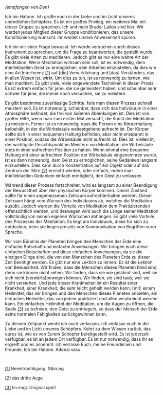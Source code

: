 <p><em>(empfangen von Don)</em></p>
<p>Ich bin Hatonn. Ich grüße euch in der Liebe und im Licht unseres unendlichen Schöpfers. Es ist ein großes Privileg, ein weiteres Mal mit dieser Gruppe zu sprechen. Ich und mein Bruder Laitos sind hier. Wir werden jedes Mitglied dieser Gruppe konditionieren, das unsere Konditionierung wünscht. Ihr werdet unsere Anwesenheit spüren.</p>
<p>Ich bin mir einer Frage bewusst. Ich werde versuchen durch dieses Instrument zu sprechen, um die Frage zu beantworten, die gestellt wurde. Es gibt viele Arten zu meditieren. Jedoch gibt es nur eine wahre Art der Meditation. Wenn Meditation wirksam sein soll, ist es notwendig, dem intellektuellen Geist zu ermöglichen, sein Arbeiten einzustellen, da dies wie eine Art Interferenz <a id="_ftnref1" href="#_ftn1" name="_ftnref1">[1]</a> auf [die] Verwirklichung und [das] Verständnis, das in allen Wesen ist. wirkt. Um dies zu tun, ist es notwendig zu lernen, wie man meditiert. Es gibt viele, viele angewendete Techniken in dieser Praxis. Es ist extrem einfach für jene, die sie gemeistert haben, und scheinbar sehr schwer für jene, die immer noch versuchen, sie zu meistern. </p>
<p>Es gibt bestimmte zuverlässige Schritte, falls man diesen Prozess schnell meistern soll. Es ist notwendig, scheinbar, dass sich das Individuum in einer Atmosphäre befindet, die frei von äußeren Ablenkungen ist. Dies ist von großer Hilfe, wenn man zum ersten Mal versucht, die Kunst der Meditation zu meistern. Ferner ist es notwendig, dass die Person eine Körperhaltung beibehält, in der die Wirbelsäule weitestgehend aufrecht ist. Der Körper sollte sich in einer bequemen Haltung befinden, aber nicht entspannt in einer Position, sodass die Wirbelsäule nicht aufrecht ist. Dies ist, vielleicht, der wichtigste Gesichtspunkt im Meistern von Meditation: die Wirbelsäule stets in einer aufrechten Position zu halten. Wenn einmal eine bequeme Haltung mit einer aufrechten Position der Wirbelsäule eingenommen wurde, ist es dann notwendig, dem Geist zu ermöglichen, seine Gedanken langsam einzustellen. Dies kann durch Konzentration auf ein Objekt oder auf das Zentrum der Stirn <a id="_ftnref2" href="#_ftn2" name="_ftnref2">[2]</a> erreicht werden, oder einfach, indem man intellektuellen Gedanken einfach ermöglicht, den Geist zu verlassen. </p>
<p>Während dieser Prozess fortschreitet, wird es langsam zu einer Beendigung der Bewusstheit über den physischen Körper kommen. Dieser Zustand sollte für einen angemessenen Zeitraum aufrechterhalten werden. Dieser Zeitraum hängt vom Wunsch des Individuums ab, welches die Meditation ausübt. Jedoch werden die Vorteile von Meditation dem Praktizierenden offensichtlich werden, und deswegen wird auch die Länge seiner Meditation vollständig von seinen eigenen Wünschen abhängen. Es gibt viele Vorteile des Prozesses der Meditation. Es liegt am Individuum, diese für sich zu entdecken, denn sie liegen jenseits von Kommunikation von Begriffen eurer Sprache. </p>
<p>Wir vom Bündnis der Planeten bringen den Menschen der Erde eine einfache Botschaft und einfache Anweisungen. Wir bringen euch diese einfachen Botschaften und diese einfachen Anweisungen, da sie die einzigen Dinge sind, die von den Menschen des Planeten Erde zu dieser Zeit benötigt werden. Es gibt nur eine Lektion zu lernen. Es ist die Lektion von Bewusstheit. Wir finden, dass die Menschen dieses Planeten blind sind, denn sie können nicht sehen. Wir finden, dass sie wie gelähmt sind, weil sie sich nicht [vorwärts]bewegen können. Wir finden, sie sind taub, weil sie nicht verstehen. Und jede dieser Krankheiten ist ein Resultat einer Krankheit, einer Krankheit, die sehr leicht geheilt werden kann; [mit] einem Heilmittel, das wir bringen und den Menschen dieses Planeten anbieten, ein einfaches Heilmittel, das von jedem praktiziert und allen verabreicht werden kann. Ein einfaches Heilmittel der Meditation, um die Augen zu öffnen, die Seele <a id="_ftnref3" href="#_ftn3" name="_ftnref3">[3]</a> zu befreien, den Geist zu entriegeln, so dass der Mensch der Erde seine normalen Fähigkeiten zurückgewinnen kann. </p>
<p>Zu diesem Zeitpunkt werde ich euch verlassen. Ich verlasse euch in der Liebe und im Licht unseres Schöpfers. Kehrt zu dem Wissen zurück, das eures ist, wie es von Eurem Schöpfer bereitgestellt wird. Es ist jederzeit verfügbar, es ist an jedem Ort verfügbar. Es ist nur notwendig, dass ihr es ergreift und es annehmt. Ich verlasse Euch, meine Freundinnen und Freunde. Ich bin Hatonn. Adonai vasu.</p>


<p class="separator-left-33"> </p>
<p class="footnote"><a id="_ftn1" href="#_ftnref1" name="_ftn1">[1]</a> Beeinträchtigung, Störung </p>
<p class="footnote"><a id="_ftn2" href="#_ftnref2" name="_ftn2">[2]</a> das dritte Auge</p>
<p class="footnote"><a id="_ftn3" href="#_ftnref3" name="_ftn3">[3]</a> Im engl. Original spirit</p>